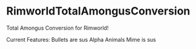 # RimworldTotalAmongusConversion
Total Amongus Conversion for Rimworld!

Current Features:
Bullets are sus
Alpha Animals Mime is sus
